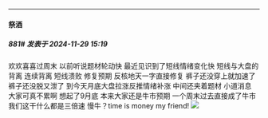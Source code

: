 ﻿
*****

####  祭酒  
##### 881#       发表于 2024-11-29 15:19

欢欢喜喜过周末 以前听说题材轮动快 最近见识到了短线情绪变化快 短线与大盘的背离 连续背离 短线溃败 修复预期 反核地天一字直接修复 裤子还没穿上就加速了 裤子还没脱又泄了 到今天月底大盘拉涨反推情绪补涨 中间还夹着题材 小道消息 大家可真不累啊 想起了9月底 本来大家还是牛市预期 一个周末过去直接成了牛市 我们这干什么都是三倍速 慢牛？time is money my friend! <img src="https://static.saraba1st.com/image/smiley/face2017/036.png" referrerpolicy="no-referrer">

